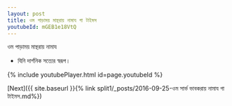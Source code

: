```yaml
---
layout: post
title: ওম পাড়াময় মান্থরায় নামায গা টাইমস
youtubeId: mGEB1e18VtQ
---
```

 
 
 ওম পাড়াময় মান্থরায় নামায  
 
 -  যিনি দার্শনিক সত্যের স্বরূপ। 
 
  
 
  
 
 
 
 
 
 


{% include youtubePlayer.html id=page.youtubeId %}
 
[Next]({{ site.baseurl }}{% link  split1/_posts/2016-09-25-ওম সার্ভ ভাবকরায় নামায গা টাইমস.md%})
 
